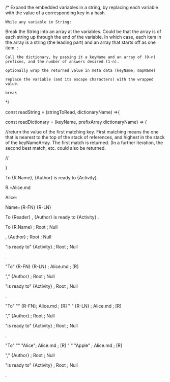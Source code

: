 
/* Expand the embedded variables in a string, by replacing each variable with
the value of a corresponding key in a hash.

	While any variable in String:

Break the String into an array at the variables.  Could be that the
array is of each string up through the end of the variable. In which
case, each item in the array is a string (the leading part) and an
array that starts off as one item.  :

	Call the dictionary, by passing it a keyName and an array of (0-n)
    prefixes, and the number of answers desired (1-n).

	optionally wrap the returned value in meta data (keyName, mapName)

	replace the variable (and its escape characters) with the wrapped value.

	break
*/

const readString = (stringToRead, dictionaryName) =>{




const readDictionary = (keyName, prefixArray dictionaryName) => {

//return the value of the first matching key.  First matching means the one that is nearest to the top of the stack of references, and highest in the stack of the keyNameArray.  The first match is returned.  (In a further iteration, the second best match, etc. could also be returned.

//

}




To {R.Name}, {Author} is ready to {Activity}.

R.=Alice.md

Alice:

Name={R-FN} {R-LN}



To {Reader}
, {Author}
is ready to {Activity}
.


To
	{R.Name} ; Root ; Null

,
	{Author} ; Root ; Null

"is ready to"
	{Activity} ; Root ; Null

.


"To"
	{R-FN} {R-LN} ; Alice.md ; [R]

","
	{Author}  ; Root ; Null

"is ready to"
	{Activity} ; Root ; Null

.


"To"
	""
		{R-FN}; Alice.md ; [R]
		" "
	    {R-LN} ; Alice.md ; [R]

","
	{Author}  ; Root ; Null

"is ready to"
	{Activity} ; Root ; Null

.


"To"
	""
		"Alice"; Alice.md ; [R]
		" "
	   "Apple" ; Alice.md ; [R]

","
	{Author}  ; Root ; Null

"is ready to"
	{Activity} ; Root ; Null

.


